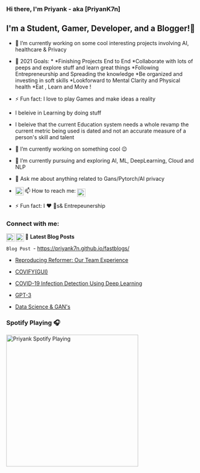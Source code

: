### Hi there, I'm Priyank  - aka [PriyanK7n]
## I'm a Student, Gamer, Developer, and a Blogger!👋

- 🔭 I’m currently working on some cool interesting projects involving AI, healthcare & Privacy  
- 🥅 2021 Goals: *
                 *Finishing Projects End to End
                 *Collaborate with lots of peeps and explore stuff and learn great things
                 *Following Entrepreneurship and Spreading the knowledge
                 *Be organized and investing in soft skills 
                 *Lookforward to  Mental Clarity and Physical health
                 *Eat , Learn and Move !

- ⚡ Fun fact: I love to play Games and make ideas a reality 
- I beleive in Learning by doing stuff
- I beleive that the current Education system needs a whole revamp the current metric being used is dated and not an accurate measure of a person's skill and talent
- 🔭 I’m currently working on something cool :wink:
- 🌱 I’m currently pursuing and exploring  AI, ML, DeepLearning, Cloud and NLP
- 💬 Ask me about anything related to Gans/Pytorch/AI privacy
- 📫 How to reach me: 
[<img align="middle" alt="PriyanK7n | Twitter" width="22px" src="https://cdn.jsdelivr.net/npm/simple-icons@v3/icons/twitter.svg" />][twitter]
[<img align="left" alt="PriyanK7n | LinkedIn" width="22px" src="https://cdn.jsdelivr.net/npm/simple-icons@v3/icons/linkedin.svg" />][linkedin]


- ⚡ Fun fact: I :heart: :dog:s& Entrepeunership
 
### Connect with me:             

[<img align="left" alt="PriyanK7n | Twitter" width="22px" src="https://cdn.jsdelivr.net/npm/simple-icons@v3/icons/twitter.svg" />][twitter]
[<img align="left" alt="PriyanK7n | LinkedIn" width="22px" src="https://cdn.jsdelivr.net/npm/simple-icons@v3/icons/linkedin.svg" />][linkedin]

[MyBlog]: https://priyank7n.github.io/fastblogs/
[twitter]: https://twitter.com/PriyanK_7n
[youtube]: https://www.youtube.com/channel/UCB57bZrN3qlNyqaA_g-ML6g 
[linkedin]:https://www.linkedin.com/in/priyank-negi-707019195

📕 **Latest Blog Posts**

<!-- BLOG-POST-LIST:START -->
```Blog Post ```- https://priyank7n.github.io/fastblogs/

- [Reproducing Reformer: Our Team Experience](https://priyank7n.github.io/fastblogs/nlp/reformer/transformers/language-modelling/2021/02/19/reformer-reproducibility-challenge.html)		
 	
 - [COVIFY(GUI)](https://priyank7n.github.io/fastblogs/2021/01/20/Covify-GUI.html)	
 
 - [COVID-19 Infection Detection Using Deep Learning](https://priyank7n.github.io/fastblogs/2021/01/23/covify-code.html)

 - [GPT-3](https://priyank7n.github.io/fastblogs/pytorch/2020/12/24/GPT-3.html)
 
 - [Data Science & GAN's](https://priyank7n.github.io/fastblogs/pytorch/2020/09/28/Data-Science-Gans.html)		
 <!-- BLOG-POST-LIST:END -->



### Spotify Playing 🎧

[<img src="https://now-playing-codestackr.vercel.app/api/spotify-playing" alt="Priyank Spotify Playing" width="350" />](https://open.spotify.com/user/swyqyimdc12jajde4vpwd2x1b)







